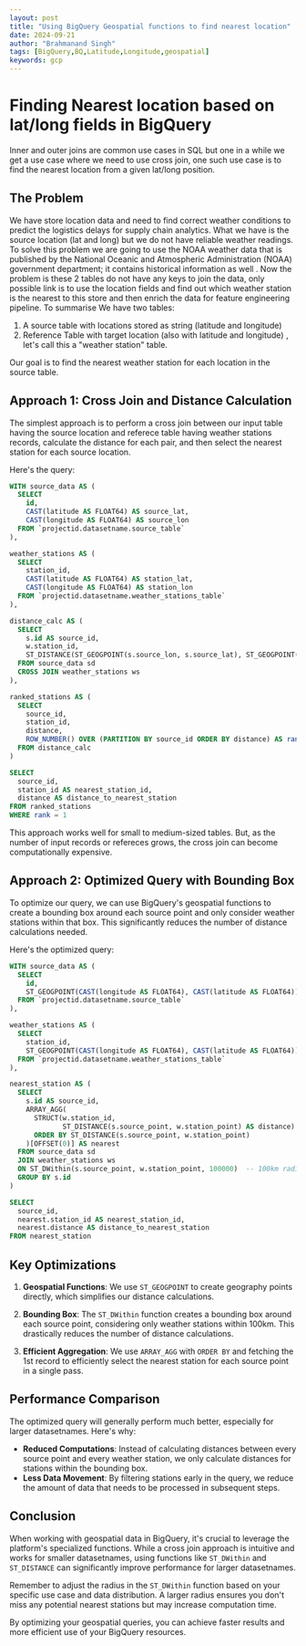 ```yaml
---
layout: post
title: "Using BigQuery Geospatial functions to find nearest location"
date: 2024-09-21
author: "Brahmanand Singh"
tags: [BigQuery,BQ,Latitude,Longitude,geospatial]
keywords: gcp
---
```

# Finding Nearest location based on lat/long fields in BigQuery
Inner and outer joins are common use cases in SQL but one in a while we get a use case where we need to use cross join, one such use case is to find the nearest location from a given lat/long position.

## The Problem
We have store location data and need to find correct weather conditions to predict the logistics delays for supply chain analytics. 
What we have is the source location (lat and long) but we do not have reliable weather readings.
To solve this problem we are going to use the NOAA weather data that is published by the National Oceanic and Atmospheric Administration (NOAA) government department; it contains historical information as well .
Now the problem is these 2 tables do not have any keys to join the data, only possible link is to use the location fields and find out which weather station is the nearest to this store and then enrich the data for feature engineering pipeline.
To summarise
We have two tables:
1. A source table with locations stored as string (latitude and longitude)
2. Reference Table with target location (also with latitude and longitude) , let's call this a "weather station" table.

Our goal is to find the nearest weather station for each location in the source table.

## Approach 1: Cross Join and Distance Calculation

The simplest approach is to perform a cross join between our input table having the source location and referece table having weather stations records, calculate the distance for each pair, and then select the nearest station for each source location.

Here's the query:

```sql
WITH source_data AS (
  SELECT 
    id,
    CAST(latitude AS FLOAT64) AS source_lat,
    CAST(longitude AS FLOAT64) AS source_lon
  FROM `projectid.datasetname.source_table`
),

weather_stations AS (
  SELECT 
    station_id,
    CAST(latitude AS FLOAT64) AS station_lat,
    CAST(longitude AS FLOAT64) AS station_lon
  FROM `projectid.datasetname.weather_stations_table`
),

distance_calc AS (
  SELECT 
    s.id AS source_id,
    w.station_id,
    ST_DISTANCE(ST_GEOGPOINT(s.source_lon, s.source_lat), ST_GEOGPOINT(w.station_lon, w.station_lat)) AS distance
  FROM source_data sd
  CROSS JOIN weather_stations ws
),

ranked_stations AS (
  SELECT 
    source_id,
    station_id,
    distance,
    ROW_NUMBER() OVER (PARTITION BY source_id ORDER BY distance) AS rank
  FROM distance_calc
)

SELECT 
  source_id,
  station_id AS nearest_station_id,
  distance AS distance_to_nearest_station
FROM ranked_stations
WHERE rank = 1
```

This approach works well for small to medium-sized tables. But, as the number of input records or refereces grows, the cross join can become computationally expensive.

## Approach 2: Optimized Query with Bounding Box

To optimize our query, we can use BigQuery's geospatial functions to create a bounding box around each source point and only consider weather stations within that box. This significantly reduces the number of distance calculations needed.

Here's the optimized query:

```sql
WITH source_data AS (
  SELECT 
    id,
    ST_GEOGPOINT(CAST(longitude AS FLOAT64), CAST(latitude AS FLOAT64)) AS source_point
  FROM `projectid.datasetname.source_table`
),

weather_stations AS (
  SELECT 
    station_id,
    ST_GEOGPOINT(CAST(longitude AS FLOAT64), CAST(latitude AS FLOAT64)) AS station_point
  FROM `projectid.datasetname.weather_stations_table`
),

nearest_station AS (
  SELECT 
    s.id AS source_id,
    ARRAY_AGG(
      STRUCT(w.station_id, 
             ST_DISTANCE(s.source_point, w.station_point) AS distance)
      ORDER BY ST_DISTANCE(s.source_point, w.station_point)
    )[OFFSET(0)] AS nearest
  FROM source_data sd
  JOIN weather_stations ws
  ON ST_DWithin(s.source_point, w.station_point, 100000)  -- 100km radius
  GROUP BY s.id
)

SELECT 
  source_id,
  nearest.station_id AS nearest_station_id,
  nearest.distance AS distance_to_nearest_station
FROM nearest_station
```

## Key Optimizations

1. **Geospatial Functions**: We use `ST_GEOGPOINT` to create geography points directly, which simplifies our distance calculations.

2. **Bounding Box**: The `ST_DWithin` function creates a bounding box around each source point, considering only weather stations within 100km. This drastically reduces the number of distance calculations.

3. **Efficient Aggregation**: We use `ARRAY_AGG` with `ORDER BY` and fetching the 1st record to efficiently select the nearest station for each source point in a single pass.

## Performance Comparison

The optimized query will generally perform much better, especially for larger datasetnames. Here's why:

- **Reduced Computations**: Instead of calculating distances between every source point and every weather station, we only calculate distances for stations within the bounding box.
- **Less Data Movement**: By filtering stations early in the query, we reduce the amount of data that needs to be processed in subsequent steps.

## Conclusion

When working with geospatial data in BigQuery, it's crucial to leverage the platform's specialized functions. While a cross join approach is intuitive and works for smaller datasetnames, using functions like `ST_DWithin` and `ST_DISTANCE` can significantly improve performance for larger datasetnames.

Remember to adjust the radius in the `ST_DWithin` function based on your specific use case and data distribution. A larger radius ensures you don't miss any potential nearest stations but may increase computation time.

By optimizing your geospatial queries, you can achieve faster results and more efficient use of your BigQuery resources.
